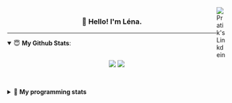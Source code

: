 <!--
<a href="https://twitter.com" target="_blank" rel="nofollow">
 <img align="right" alt="Pratik's Twitter" width="22px" src="https://cdn.jsdelivr.net/npm/simple-icons@v3/icons/twitter.svg" />
</a> 

-->
<a href="https://www.linkedin.com/in/lenagiacalone/" target="_blank" rel="nofollow">
 <img align="right" alt="Pratik's Linkdein" width="22px" src="https://cdn.jsdelivr.net/npm/simple-icons@v3/icons/linkedin.svg" />
</a>



<h3 align="center">👋 Hello! I'm Léna.</h3>

---

<!--
**lgiacalo/lgiacalo** is a ✨ _special_ ✨ repository because its `README.md` (this file) appears on your GitHub profile.

Here are some ideas to get you started:

- 🔭 I’m currently working on ...
- 🌱 I’m currently learning ...
- 👯 I’m looking to collaborate on ...
- 🤔 I’m looking for help with ...
- 💬 Ask me about ...
- 📫 How to reach me: ...
- 😄 Pronouns: ...
- ⚡ Fun fact: ...
-->

<details open>
 <summary> 😇 <b>My Github Stats</b>: </summary>
<br>
<p align = "center">
  <img src = "https://github-readme-stats.vercel.app/api?username=lgiacalo&show_icons=true&theme=nord" width="420">
  <img src = "https://github-readme-stats.vercel.app/api/top-langs/?username=lgiacalo&layout=compact&theme=nord">
</p>
 
<br>
<p align = "center">
  <imp src = "https://github-readme-stats.vercel.app/api/wakatime?username=lgiacalo&theme=nord">
</p>

</details>

<details>
 <summary>🤖 <b>My programming stats</b></summary>
 <br>
 
<!--START_SECTION:waka-->
![Code Time](http://img.shields.io/badge/Code%20Time-1%2C537%20hrs%2023%20mins-blue)

![Lines of code](https://img.shields.io/badge/From%20Hello%20World%20I%27ve%20Written-881%20Thousand%20lines%20of%20code-blue)

**🐱 My GitHub Data** 

> 🏆 156 Contributions in the Year 2022
 > 
> 📦 298.1 kB Used in GitHub's Storage 
 > 
> 🚫 Not Opted to Hire
 > 
> 📜 45 Public Repositories 
 > 
> 🔑 34 Private Repositories  
 > 
**I'm an Early 🐤** 

```text
🌞 Morning    94 commits     ██████░░░░░░░░░░░░░░░░░░░   24.29% 
🌆 Daytime    229 commits    ██████████████░░░░░░░░░░░   59.17% 
🌃 Evening    64 commits     ████░░░░░░░░░░░░░░░░░░░░░   16.54% 
🌙 Night      0 commits      ░░░░░░░░░░░░░░░░░░░░░░░░░   0.0%

```
📅 **I'm Most Productive on Wednesday** 

```text
Monday       82 commits     █████░░░░░░░░░░░░░░░░░░░░   21.19% 
Tuesday      63 commits     ████░░░░░░░░░░░░░░░░░░░░░   16.28% 
Wednesday    85 commits     █████░░░░░░░░░░░░░░░░░░░░   21.96% 
Thursday     81 commits     █████░░░░░░░░░░░░░░░░░░░░   20.93% 
Friday       63 commits     ████░░░░░░░░░░░░░░░░░░░░░   16.28% 
Saturday     10 commits     ░░░░░░░░░░░░░░░░░░░░░░░░░   2.58% 
Sunday       3 commits      ░░░░░░░░░░░░░░░░░░░░░░░░░   0.78%

```


📊 **This Week I Spent My Time On** 

```text
⌚︎ Time Zone: Europe/Paris

💬 Programming Languages: 
JavaScript               4 hrs 11 mins       ████████████████░░░░░░░░░   66.49% 
Bash                     49 mins             ███░░░░░░░░░░░░░░░░░░░░░░   13.18% 
Other                    26 mins             █░░░░░░░░░░░░░░░░░░░░░░░░   6.88% 
Vue.js                   21 mins             █░░░░░░░░░░░░░░░░░░░░░░░░   5.63% 
Markdown                 11 mins             ░░░░░░░░░░░░░░░░░░░░░░░░░   3.13%

🔥 Editors: 
VS Code                  6 hrs 18 mins       █████████████████████████   100.0%

🐱‍💻 Projects: 
api-nodejs               4 hrs 16 mins       █████████████████░░░░░░░░   67.76% 
pappers-augmentations-ser47 mins             ███░░░░░░░░░░░░░░░░░░░░░░   12.53% 
ecommerce_sanity_stripe  30 mins             ██░░░░░░░░░░░░░░░░░░░░░░░   8.03% 
pappers                  27 mins             █░░░░░░░░░░░░░░░░░░░░░░░░   7.35% 
madebyme                 10 mins             ░░░░░░░░░░░░░░░░░░░░░░░░░   2.69%

💻 Operating System: 
Mac                      6 hrs 18 mins       █████████████████████████   100.0%

```

**I Mostly Code in C** 

```text
C                        26 repos            ███████░░░░░░░░░░░░░░░░░░   31.33% 
JavaScript               18 repos            █████░░░░░░░░░░░░░░░░░░░░   21.69% 
HTML                     8 repos             ██░░░░░░░░░░░░░░░░░░░░░░░   9.64% 
Shell                    8 repos             ██░░░░░░░░░░░░░░░░░░░░░░░   9.64% 
C++                      4 repos             █░░░░░░░░░░░░░░░░░░░░░░░░   4.82%

```


**Timeline**

![Chart not found](https://raw.githubusercontent.com/lgiacalo/lgiacalo/main/charts/bar_graph.png) 


 Last Updated on 22/08/2022 12:23:03 UTC
<!--END_SECTION:waka-->

</details>
